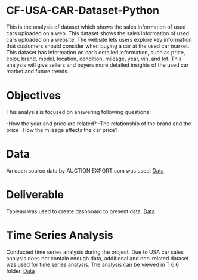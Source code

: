 # CF-USA-CAR-Dataset-Python


This is the analysis of dataset which shows the sales information of used cars uploaded on a web. This dataset shows the sales information of used cars uploaded on a website. The website lets users explore key information that customers should consider when buying a car at the used car market. This dataset has information on car’s detailed information, such as price, color, brand, model, location, condition, mileage, year, vin, and lot. This analysis will give sellers and buyers more detailed insights of the used car market and future trends. 

# Objectives

This analysis is focused on answering following questions :

-How the year and price are related?
-The relationship of the brand and the price
-How the mileage affects the car price?

# Data

An open source data by AUCTION EXPORT.com was used. [Data](https://www.kaggle.com/datasets/doaaalsenani/usa-cers-dataset)

# Deliverable

Tableau was used to create dashboard to present data. [Data](https://public.tableau.com/app/profile/brian.yoo7693/viz/USACarDatasetAnalysis/Story1)

# Time Series Analysis

Conducted time series analysis during the project. Due to USA car sales analysis does not contain enough data, additional and non-related dataset was used for time series analysis. The analysis can be viewed in T 6.6 folder. [Data](https://data.nasdaq.com/data/FRED/GDPPOT-real-potential-gross-domestic-product)
